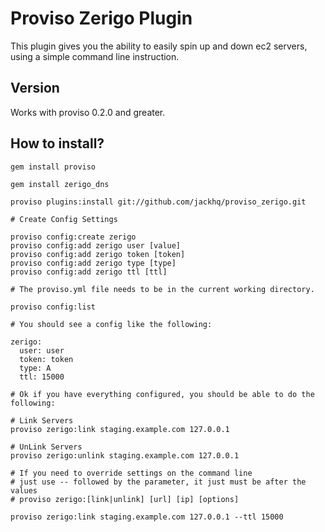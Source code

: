 # Proviso Zerigo Plugin

This plugin gives you the ability to easily spin up and down ec2 servers, 
using a simple command line instruction.

## Version

Works with proviso 0.2.0 and greater.

## How to install?

    gem install proviso
    
    gem install zerigo_dns
    
    proviso plugins:install git://github.com/jackhq/proviso_zerigo.git
    
    # Create Config Settings
    
    proviso config:create zerigo
    proviso config:add zerigo user [value]
    proviso config:add zerigo token [token]
    proviso config:add zerigo type [type] 
    proviso config:add zerigo ttl [ttl]
  
    # The proviso.yml file needs to be in the current working directory.
    
    proviso config:list
    
    # You should see a config like the following:
    
    zerigo:
      user: user
      token: token
      type: A
      ttl: 15000
        
    # Ok if you have everything configured, you should be able to do the following:
    
    # Link Servers
    proviso zerigo:link staging.example.com 127.0.0.1
  
    # UnLink Servers
    proviso zerigo:unlink staging.example.com 127.0.0.1
    
    # If you need to override settings on the command line
    # just use -- followed by the parameter, it just must be after the values
    # proviso zerigo:[link|unlink] [url] [ip] [options]
    
    proviso zerigo:link staging.example.com 127.0.0.1 --ttl 15000
    
    
        
